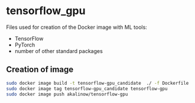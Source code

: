 # tensorflow_gpu

Files used for creation of the Docker image with ML tools:
* TensorFlow
* PyTorch
* number of other standard packages

## Creation of image
```bash
sudo docker image build -t tensorflow-gpu_candidate  ./ -f Dockerfile
sudo docker image tag tensorflow-gpu_candidate tensorflow-gpu
sudo docker image push akalinow/tensorflow-gpu
```